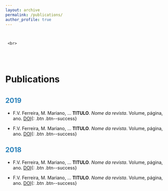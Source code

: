 ```yaml
---
layout: archive
permalink: /publications/
author_profile: true
---
```


<div class="row" style="background:transparent url('/images/tijolo.jpg') no-repeat center center /cover">
	<br>
   
	 <br>
          
 </br>
	
 </br>
<p style="margin-bottom:1cm;"></p>
<h1>
Publications
</h1>
<p style="margin-bottom:1cm;"></p>

<p style="margin-bottom:.7cm;"></p>
<h2>
   <font color="#2980b9">2019</font> 
</h2>
<p style="margin-bottom:.3cm;"></p>

- F.V. Ferreira, M. Mariano, ... **TITULO**. *Nome da revista*. Volume, página, ano. [DOI](https://doi.org/10.1016/j.apsusc.2017.03.098){: .btn .btn--success}

- F.V. Ferreira, M. Mariano, ... **TITULO**. *Nome da revista*. Volume, página, ano. [DOI](https://doi.org/10.1016/j.apsusc.2017.03.098){: .btn .btn--success}

<p style="margin-bottom:.7cm;"></p>
<h2>
   <font color="#2980b9">2018</font> 
</h2>
<p style="margin-bottom:.3cm;"></p>

- F.V. Ferreira, M. Mariano, ... **TITULO**. *Nome da revista*. Volume, página, ano. [DOI](https://doi.org/10.1016/j.apsusc.2017.03.098){: .btn .btn--success}

- F.V. Ferreira, M. Mariano, ... **TITULO**. *Nome da revista*. Volume, página, ano. [DOI](https://doi.org/10.1016/j.apsusc.2017.03.098){: .btn .btn--success}

</div>

